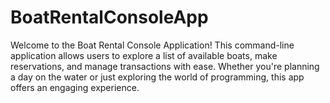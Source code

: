 # BoatRentalConsoleApp
Welcome to the Boat Rental Console Application! This command-line application allows users to explore a list of available boats, make reservations, and manage transactions with ease. Whether you're planning a day on the water or just exploring the world of programming, this app offers an engaging experience.
